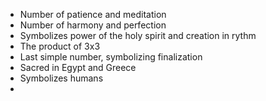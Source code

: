 - Number of patience and meditation
- Number of harmony and perfection
- Symbolizes power of the holy spirit and creation in rythm
- The product of 3x3
- Last simple number, symbolizing finalization
- Sacred in Egypt and Greece
- Symbolizes humans
- 